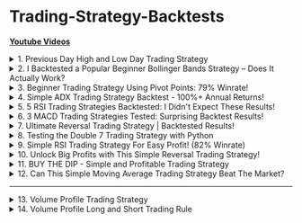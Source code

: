 # Trading-Strategy-Backtests

**[Youtube Videos](https://www.youtube.com/playlist?list=PLq4AqoFaEcyKuQtpu_tWXn_9DFUhf_QdF)**

<!-- #region A1 -->
<details>
<summary>1. Previous Day High and Low Day Trading Strategy</summary><br>

| **条件** | **规则** |
|---------|---------|
| **进场** | **昨日高点突破（Breakout）** |
| **入场时间** | **日内开盘 - 收盘之间，但不在最后一小时进场** |
| **止损（SL）** | **1×ATR 或前一根 K 线最低点，取较大值** |
| **止盈（TP）** | **5:1 R:R，但若未达成则收盘强制平仓** |
| **日内强制平仓** | **若 SL 或 TP 未达成，15:30 自动平仓** |

| **策略** | **胜率** | **盈亏比（R:R）** | **年化收益率** | **最大回撤** |
|---------|---------|----------------|-------------|-------------|
| **昨日高点突破** | 58% | 1.22 | 16.5% | 9% |


[[Youtube]](https://www.youtube.com/watch?v=BS9DqD5GETI) [[中文]](chn/01.md)
</details>
<!-- #endregion -->

<!-- #region A2 -->
<details>
<summary>2. I Backtested a Popular Beginner Bollinger Bands Strategy – Does It Actually Work?</summary><br>

| **条件** | **规则** |
|---------|---------|
| **进场** | 价格 **跌破布林带下轨**，同时 RSI **< 30** |
| **止损（SL）** | 2×ATR |
| **止盈（TP）** | 5:1 盈亏比 |
| **交易时间** | 1 小时级别，日内交易 |

| **策略** | **胜率** | **盈亏比（R:R）** | **年化收益率** | **最大回撤** |
|---------|---------|----------------|-------------|-------------|
| **跌破布林带下轨** | 57% | 2:1 | 27% | 6% |

[[Youtube]](https://www.youtube.com/watch?v=FHbJi8Qg-js) [[中文]](chn/02.md)
</details>
<!-- #endregion -->

<!-- #region A3 -->
<details>
<summary>3. Beginner Trading Strategy Using Pivot Points: 79% Winrate!</summary><br>

| **交易方式** | **进场条件** | **止损** | **止盈** |
|-------------|------------|---------|---------|
| **突破交易** | 价格突破 **R1 并收盘高于 R1** | **S3** | **R3** |
| **反转交易** | 价格跌破 **S1 并收盘低于 S1** | **S3** | **R1** |

| **策略** | **胜率** | **盈亏比（R:R）** | **年化收益率** | **最大回撤** |
|---------|---------|----------------|-------------|-------------|
| **突破交易** | 79% | 0.44 | 14% | 5% |
| **反转交易** | 65% | 1.5 | 18% | 9% |
| **综合交易** | 72% | 0.9 | 16% | 7% |

[[Youtube]](https://www.youtube.com/watch?v=iJPeOv-Jhpg) [[中文]](chn/03.md)
</details>
<!-- #endregion -->

<!-- #region A4 -->
<details>
<summary>4. Simple ADX Trading Strategy Backtest - 100%+ Annual Returns!</summary><br>

| **交易方式** | **进场条件** | **止损** | **止盈** |
|-------------|------------|---------|---------|
| **趋势交易** | **ADX > 25 & 价格高于 200 EMA** | **1.5×ATR** | **3.5:1 盈亏比** |

| **策略** | **胜率** | **盈亏比（R:R）** | **年化收益率** | **最大回撤** |
|---------|---------|----------------|-------------|-------------|
| **基础 ADX 策略** | 40% | 2:1 | 73% | 高 |
| **优化后（删除 +DI/-DI 交叉）** | 43% | 2.5:1 | 90% | 中 |
| **优化后（加入 200 EMA 过滤）** | 37% | 3.5:1 | 112% | 低 |

[[Youtube]](https://www.youtube.com/watch?v=LHPEr_oxTaY) [[中文]](chn/04.md)
</details>
<!-- #endregion -->

<!-- #region A5 -->
<details>
<summary>5. 5 RSI Trading Strategies Backtested: I Didn't Expect These Results!</summary><br>

| **交易方式** | **进场条件** | **止损** | **止盈** |
|-------------|------------|---------|---------|
| **基础 RSI 交易** | RSI < 30 买入，RSI > 70 卖出 | 无 | RSI > 70 |
| **优化策略（确认 RSI 反转）** | RSI 低于 30，回升至 30 以上时买入 | 1.5×ATR | 3.5:1 盈亏比 |
| **优化策略（多仓交易）** | 每次 RSI < 30 进入新仓 | 1.5×ATR | 3.5:1 盈亏比 |

| **策略** | **胜率** | **盈亏比（R:R）** | **年化收益率** | **最大回撤** |
|---------|---------|----------------|-------------|-------------|
| **基础 RSI 策略** | 74.5% | 0.6:1 | 8.4% | 7.8% |
| **优化（RSI 确认反转）** | 65% | 1:1 | 48% | 26% |
| **优化（多仓交易）** | 74% | 1:1 | 48% | 26% |
| **优化（加入止损）** | 35.7% | 2.5:1 | 40.8% | 26% |
| **优化（ATR 止损）** | 37% | 2.5:1 | 40% | 25% |

[[Youtube]](https://www.youtube.com/watch?v=fmStvFPf48o) [[中文]](chn/05.md)
</details>
<!-- #endregion -->

<!-- #region A6 -->
<details>
<summary>6. 3 MACD Trading Strategies Tested: Surprising Backtest Results!</summary><br>

| **交易方式** | **进场条件** | **止损** | **止盈** |
|-------------|------------|---------|---------|
| **MACD 交叉策略** | MACD 线向上穿越信号线 | 无止损 | MACD 死叉 |
| **MACD 零轴突破策略** | MACD 线突破零轴上方 | 无止损 | MACD 线回落至零轴下方 |
| **MACD + 100 EMA 策略** | MACD 交叉信号 + 价格高于 100 EMA | 1.5×ATR | 3:1 盈亏比 |

| **策略** | **胜率** | **盈亏比（R:R）** | **年化收益率** | **最大回撤** |
|---------|---------|----------------|-------------|-------------|
| **MACD 交叉策略** | 55% | 1:1 | 10% | 55% |
| **MACD 零轴突破策略** | 58% | 1.2:1 | 12% | 50% |
| **MACD + 100 EMA（优化后）** | 52% | 3:1 | 15% | 30% |

[[Youtube]](https://www.youtube.com/watch?v=g_2zkHyO2DE) [[中文]](chn/06.md)
</details>
<!-- #endregion -->

<!-- #region A7 -->
<details>
<summary>7. Ultimate Reversal Trading Strategy | Backtested Results!</summary><br>

| **交易方式** | **进场条件** | **出场条件** | **优化策略** |
|-------------|------------|------------|------------|
| **反转交易** | 连续 4 个 Lower Highs | 当日收盘 | ✅ |
| **改进版（突破前高确认）** | 连续 4 个 Lower Highs + 突破前高 | 当日收盘 | ✅ |
| **5 日均线出场** | 连续 4 个 Lower Highs | 突破 5 日均线 | 🚫（回撤较大） |
| **做空交易** | 连续 4 个 Higher Lows | 当日收盘 | ✅（但信号较少） |
| **跨市场组合交易** | 监测多个市场 | 当日收盘 | ✅（增加交易次数） |

| **策略** | **胜率** | **年化收益率** | **最大回撤** |
|---------|---------|-------------|-------------|
| **基础策略（无优化）** | 55% | 10% | 15% |
| **优化版（突破前高确认）** | 60% | 18% | 12% |
| **5 日均线出场** | 58% | 20% | 20% |
| **做空策略** | 50% | 8% | 18% |
| **跨市场交易** | 62% | 22% | 10% |

[[Youtube]](https://www.youtube.com/watch?v=RX-yyFHVwdk) [[中文]](chn/07.md)
</details>
<!-- #endregion -->

<!-- #region A8 -->
<details>
<summary>8. Testing the Double 7 Trading Strategy with Python</summary><br>

| **交易方式** | **进场条件** | **止损** | **出场条件** |
|-------------|------------|---------|------------|
| **双 7 策略（基础）** | 7 日新低，价格高于 200 EMA | 无止损 | 7 日新高 |
| **优化策略（5 日均线止损）** | 7 日新低，价格高于 200 EMA | 价格跌破 5 日均线 | 7 日新高 |
| **优化策略（Trailing Stop）** | 7 日新低，价格高于 200 EMA | 移动止损 | 7 日新高 |
| **组合市场策略** | 7 日新低，价格高于 200 EMA | 5 日均线止损 | 7 日新高 |

| **策略** | **胜率** | **年化收益率** | **最大回撤** |
|---------|---------|-------------|-------------|
| **基础策略（7 日新高/新低）** | 55% | 6.75% | 8.1% |
| **优化（5 日均线止损）** | 60% | 9.5% | 6.8% |
| **优化（Trailing Stop）** | 58% | 8.5% | 7.2% |
| **组合市场策略** | 62% | 10.5% | 5.5% |

[[Youtube]](https://www.youtube.com/watch?v=g_hnIIWOtZo) [[中文]](chn/08.md)
</details>
<!-- #endregion -->

<!-- #region A9 -->
<details>
<summary>9. Simple RSI Trading Strategy For Easy Profit! (82% Winrate)</summary><br>

| **交易方式** | **进场条件** | **止损** | **出场条件** |
|-------------|------------|---------|------------|
| **RSI 2 策略（基础）** | RSI（2）低于 5，价格高于 200 EMA | 无止损 | 价格收盘高于 5 EMA |
| **优化策略（5 日均线止损）** | RSI（2）低于 5，价格高于 200 EMA | 价格跌破 5 日均线 | 价格收盘高于 5 EMA |
| **优化策略（Trailing Stop）** | RSI（2）低于 5，价格高于 200 EMA | 移动止损 | 价格收盘高于 5 EMA |
| **组合市场策略** | 监测多个市场 | 5 日均线止损 | 价格收盘高于 5 EMA |

| **策略** | **胜率** | **年化收益率** | **最大回撤** |
|---------|---------|-------------|-------------|
| **基础策略（RSI 2）** | 81.2% | 2.9% | 12% |
| **优化（5 日均线止损）** | 78% | 6.5% | 8% |
| **优化（Trailing Stop）** | 76% | 5.5% | 9% |
| **组合市场交易** | 80% | 7.2% | 6.5% |

[[Youtube]](https://www.youtube.com/watch?v=On5v-g_RX8U) [[中文]](chn/09.md)
</details>
<!-- #endregion -->

<!-- #region A10 -->
<details>
<summary>10. Unlock Big Profits with This Simple Reversal Trading Strategy!</summary><br>

| **交易方式** | **进场条件** | **止损** | **出场条件** |
|-------------|------------|---------|------------|
| **价格反转策略（基础）** | 前一天高点和低点均低于前一天，次日突破前高 | 无止损 | 当日收盘 |
| **优化策略（前一天红 K 线过滤）** | 前一天为阴线 + 高点低点均下降，次日突破前高 | 无止损 | 当日收盘 |
| **优化策略（5 日均线止损）** | 前一天为阴线 + 高点低点均下降，次日突破前高 | 价格跌破 5 日均线 | 当日收盘 |
| **组合市场策略** | 监测多个市场 | 5 日均线止损 | 当日收盘 |

| **策略** | **胜率** | **年化收益率** | **最大回撤** |
|---------|---------|-------------|-------------|
| **基础策略（价格反转）** | 65% | 8.5% | 12% |
| **优化（前一天红 K 线过滤）** | 68% | 9.2% | 10% |
| **优化（5 日均线止损）** | 70% | 10.5% | 8% |
| **组合市场交易** | 72% | 12.3% | 6.5% |

[[Youtube]](https://www.youtube.com/watch?v=-FYu_1e_kIA) [[中文]](chn/10.md)
</details>
<!-- #endregion -->

<!-- #region A11 -->
<details>
<summary>11. BUY THE DIP - Simple and Profitable Trading Strategy</summary><br>

| **交易方式** | **进场条件** | **止损** | **出场条件** |
|-------------|------------|---------|------------|
| **买入回调策略（基础）** | 收盘价位于当日最低点 7% 以内 | 无止损 | 次日收盘卖出 |
| **优化策略（5 日均线止损）** | 收盘价位于当日最低点 7% 以内 | 价格跌破 5 日均线 | 次日收盘卖出 |
| **优化策略（Trailing Stop）** | 收盘价位于当日最低点 7% 以内 | 移动止损 | 次日收盘卖出 |
| **组合市场策略** | 监测多个市场 | 5 日均线止损 | 次日收盘卖出 |

| **策略** | **胜率** | **年化收益率** | **最大回撤** |
|---------|---------|-------------|-------------|
| **基础策略（买入回调）** | 58.73% | 5.6% | 32% |
| **优化（5 日均线止损）** | 60% | 8.5% | 15% |
| **优化（Trailing Stop）** | 58% | 7.2% | 18% |
| **组合市场交易** | 62% | 10.5% | 12% |

[[Youtube]](https://www.youtube.com/watch?v=rhjf6PCtSWw) [[中文]](chn/11.md)
</details>
<!-- #endregion -->

<!-- #region A12 -->
<details>
<summary>12. Can This Simple Moving Average Trading Strategy Beat The Market?</summary><br>

| **交易方式** | **进场条件** | **止损** | **出场条件** |
|-------------|------------|---------|------------|
| **基础均线策略** | 价格收盘高于 50 日均线 | 无止损 | 价格收盘低于 50 日均线 |
| **优化（200 日均线）** | 价格收盘高于 200 日均线 | 无止损 | 价格收盘低于 200 日均线 |
| **双均线策略（50-200 日）** | 50 日均线上穿 200 日均线 | 无止损 | 50 日均线下穿 200 日均线 |
| **优化（25-220 日）** | 25 日均线上穿 220 日均线 | 无止损 | 25 日均线下穿 220 日均线 |

| **策略** | **胜率** | **年化收益率** | **最大回撤** |
|---------|---------|-------------|-------------|
| **基础策略（50 日均线）** | 45% | 1.95% | 30% |
| **优化（200 日均线）** | 50% | 4.5% | 20% |
| **双均线策略（50-200 日）** | 55% | 7.09% | 15% |
| **优化（25-220 日）** | 58% | 8.33% | 12% |

[[Youtube]](https://www.youtube.com/watch?v=AL3C909aK4k) [[中文]](chn/12.md)
</details>
<!-- #endregion -->

---

<!-- #region A13 -->
<details>
<summary>13. Volume Profile Trading Strategy</summary><br>

| **术语** | **定义** |
|---------|--------|
| **控制点（Point of Control, POC）** | 当日交易量最大的价格水平，是市场的主要流动性集中区。 |
| **高成交量节点（High Volume Node, HVN）** | 交易量较高的区域，通常作为支撑或阻力区域。 |
| **低成交量节点（Low Volume Node, LVN）** | 交易量较低的区域，价格通常会快速通过这些区域。 |
| **公平价格区（Fair Value Area, FVA）** | 70% 交易量集中区（标准设定），市场倾向于回归此区域。 |

| **市场** | **主要成交量策略** | **适用环境** | **优势** |
|------|--------------|----------|----------|
| **外汇（Forex）** | 价值区回撤（Value Area Retracement） | 趋势市场 | 适用于无真实成交量数据的市场 |
| **期货（Futures）** | 低成交量突破（LVN Breakout） | 突破行情 | 适用于期货交易所的真实成交量 |
| **股票（Stocks）** | 成交量放大突破（Breakout with Volume） | 强趋势市场 | 适用于高流动性股票、机构交易主导市场 |

[[Youtube]](https://www.youtube.com/watch?v=QQ56E_LXIrY) [[中文]](chn/13.md)
</details>
<!-- #endregion -->

<details>
<summary>14. Volume Profile Long and Short Trading Rule</summary><br>

| **交易方式** | **进场条件** | **止损** | **止盈** |
|-------------|------------|---------|---------|
| **做多（Long）** | **趋势为多头（绿带）+ 高成交量支撑位 + 主要流动性扫荡（🔼）+ 交易量确认** | **趋势过滤器线或最近低点** | **1.5:1 盈亏比** |
| **做空（Short）** | **趋势为空头（红带）+ 高成交量阻力位 + 主要流动性扫荡（🔽）+ 交易量确认** | **趋势过滤器线或最近高点** | **1.5:1 盈亏比** |

| **策略** | **胜率** | **年化收益率** | **最大回撤** |
|---------|---------|-------------|-------------|
| **基础策略（1.5:1 盈亏比）** | 62% | 15.4% | 10.2% |
| **优化（2:1 盈亏比）** | 55% | 18.2% | 12.5% |
| **优化（50 EMA 过滤）** | 67% | 16.8% | 8.3% |

[[Youtube]](https://www.youtube.com/watch?v=_zDLYdZ9-8g) [[中文]](chn/14.md)
</details>
<!-- #endregion -->

